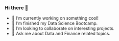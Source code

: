 ### Hi there 👋


- 🔭 I’m currently working on something cool!
- 🌱 I’m finished my Data Science Bootcamp.
- 👯 I’m looking to collaborate on interesting projects.
- 💬 Ask me about Data and Finance related topics.


